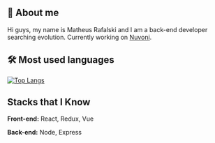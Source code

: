 
## 🚀 About me 

Hi guys, my name is Matheus Rafalski and I am a back-end developer searching evolution.
Currently working on [Nuvoni](https://www.linkedin.com/company/nuvonisoftwares/).

## :hammer_and_wrench: Most used languages
[![Top Langs](https://github-readme-stats.vercel.app/api/top-langs/?username=mrafalsk1&layout=compact)](https://github.com/anuraghazra/github-readme-stats)

## Stacks that I Know

**Front-end:** React, Redux, Vue

**Back-end:** Node, Express
